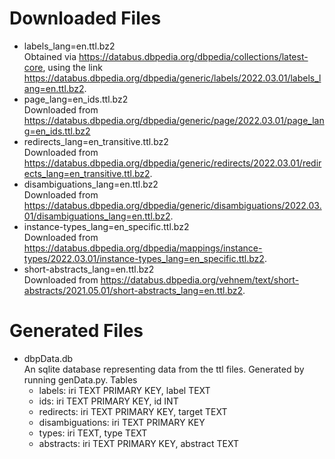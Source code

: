 Downloaded Files
================
-   labels\_lang=en.ttl.bz2 <br>
    Obtained via https://databus.dbpedia.org/dbpedia/collections/latest-core, 
    using the link <https://databus.dbpedia.org/dbpedia/generic/labels/2022.03.01/labels_lang=en.ttl.bz2>.
-   page\_lang=en\_ids.ttl.bz2 <br>
    Downloaded from <https://databus.dbpedia.org/dbpedia/generic/page/2022.03.01/page_lang=en_ids.ttl.bz2>
-   redirects\_lang=en\_transitive.ttl.bz2 <br>
    Downloaded from <https://databus.dbpedia.org/dbpedia/generic/redirects/2022.03.01/redirects_lang=en_transitive.ttl.bz2>.
-   disambiguations\_lang=en.ttl.bz2 <br>
    Downloaded from <https://databus.dbpedia.org/dbpedia/generic/disambiguations/2022.03.01/disambiguations_lang=en.ttl.bz2>.
-   instance-types\_lang=en\_specific.ttl.bz2 <br>
    Downloaded from <https://databus.dbpedia.org/dbpedia/mappings/instance-types/2022.03.01/instance-types_lang=en_specific.ttl.bz2>.
-   short-abstracts\_lang=en.ttl.bz2 <br>
    Downloaded from <https://databus.dbpedia.org/vehnem/text/short-abstracts/2021.05.01/short-abstracts_lang=en.ttl.bz2>.

Generated Files
===============
-   dbpData.db <br>
    An sqlite database representing data from the ttl files.
    Generated by running genData.py.
    Tables
    -   labels:          iri TEXT PRIMARY KEY, label TEXT 
    -   ids:             iri TEXT PRIMARY KEY, id INT
    -   redirects:       iri TEXT PRIMARY KEY, target TEXT
    -   disambiguations: iri TEXT PRIMARY KEY
    -   types:           iri TEXT, type TEXT
    -   abstracts:       iri TEXT PRIMARY KEY, abstract TEXT

